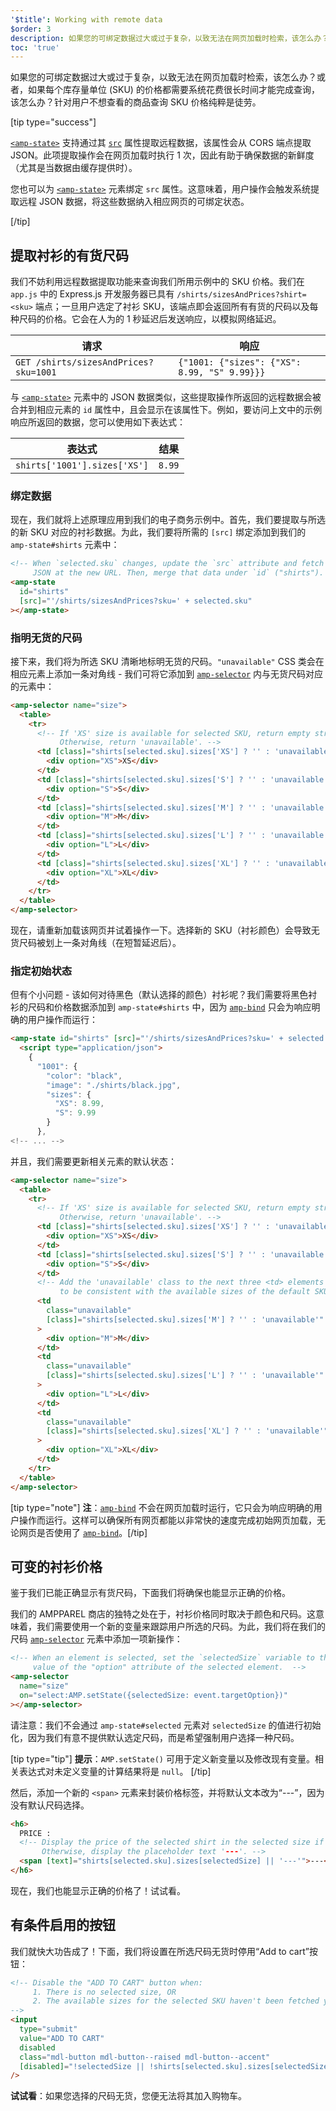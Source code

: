```yaml
---
'$title': Working with remote data
$order: 3
description: 如果您的可绑定数据过大或过于复杂，以致无法在网页加载时检索，该怎么办？或者，如果每个库存量单位 (SKU) 的价格…
toc: 'true'
---
```


如果您的可绑定数据过大或过于复杂，以致无法在网页加载时检索，该怎么办？或者，如果每个库存量单位 (SKU) 的价格都需要系统花费很长时间才能完成查询，该怎么办？针对用户不想查看的商品查询 SKU 价格纯粹是徒劳。

[tip type="success"]

[`<amp-state>`](../../../../documentation/components/reference/amp-bind.md#state) 支持通过其 [`src`](../../../../documentation/components/reference/amp-bind.md#attributes) 属性提取远程数据，该属性会从 CORS 端点提取 JSON。此项提取操作会在网页加载时执行 1 次，因此有助于确保数据的新鲜度（尤其是当数据由缓存提供时）。

您也可以为 [`<amp-state>`](../../../../documentation/components/reference/amp-bind.md#state) 元素绑定 `src` 属性。这意味着，用户操作会触发系统提取远程 JSON 数据，将这些数据纳入相应网页的可绑定状态。

[/tip]

## 提取衬衫的有货尺码

我们不妨利用远程数据提取功能来查询我们所用示例中的 SKU 价格。我们在 `app.js` 中的 Express.js 开发服务器已具有 `/shirts/sizesAndPrices?shirt=<sku>` 端点；一旦用户选定了衬衫 SKU，该端点即会返回所有有货的尺码以及每种尺码的价格。它会在人为的 1 秒延迟后发送响应，以模拟网络延迟。

| 请求                                  | 响应                                         |
| ------------------------------------- | -------------------------------------------- |
| `GET /shirts/sizesAndPrices?sku=1001` | `{"1001: {"sizes": {"XS": 8.99, "S" 9.99}}}` |

与 [`<amp-state>`](../../../../documentation/components/reference/amp-bind.md#state) 元素中的 JSON 数据类似，这些提取操作所返回的远程数据会被合并到相应元素的 `id` 属性中，且会显示在该属性下。例如，要访问上文中的示例响应所返回的数据，您可以使用如下表达式：

| 表达式                       | 结果   |
| ---------------------------- | ------ |
| `shirts['1001'].sizes['XS']` | `8.99` |

### 绑定数据

现在，我们就将上述原理应用到我们的电子商务示例中。首先，我们要提取与所选的新 SKU 对应的衬衫数据。为此，我们要将所需的 `[src]` 绑定添加到我们的 `amp-state#shirts` 元素中：

```html
<!-- When `selected.sku` changes, update the `src` attribute and fetch
     JSON at the new URL. Then, merge that data under `id` ("shirts"). -->
<amp-state
  id="shirts"
  [src]="'/shirts/sizesAndPrices?sku=' + selected.sku"
></amp-state>
```

### 指明无货的尺码

接下来，我们将为所选 SKU 清晰地标明无货的尺码。`"unavailable"` CSS 类会在相应元素上添加一条对角线 - 我们可将它添加到 [`amp-selector`](../../../../documentation/components/reference/amp-selector.md) 内与无货尺码对应的元素中：

```html
<amp-selector name="size">
  <table>
    <tr>
      <!-- If 'XS' size is available for selected SKU, return empty string.
           Otherwise, return 'unavailable'. -->
      <td [class]="shirts[selected.sku].sizes['XS'] ? '' : 'unavailable'">
        <div option="XS">XS</div>
      </td>
      <td [class]="shirts[selected.sku].sizes['S'] ? '' : 'unavailable'">
        <div option="S">S</div>
      </td>
      <td [class]="shirts[selected.sku].sizes['M'] ? '' : 'unavailable'">
        <div option="M">M</div>
      </td>
      <td [class]="shirts[selected.sku].sizes['L'] ? '' : 'unavailable'">
        <div option="L">L</div>
      </td>
      <td [class]="shirts[selected.sku].sizes['XL'] ? '' : 'unavailable'">
        <div option="XL">XL</div>
      </td>
    </tr>
  </table>
</amp-selector>
```

现在，请重新加载该网页并试着操作一下。选择新的 SKU（衬衫颜色）会导致无货尺码被划上一条对角线（在短暂延迟后）。

### 指定初始状态

但有个小问题 - 该如何对待黑色（默认选择的颜色）衬衫呢？我们需要将黑色衬衫的尺码和价格数据添加到 `amp-state#shirts` 中，因为 [`amp-bind`](../../../../documentation/components/reference/amp-bind.md) 只会为响应明确的用户操作而运行：

```html
<amp-state id="shirts" [src]="'/shirts/sizesAndPrices?sku=' + selected.sku">
  <script type="application/json">
    {
      "1001": {
        "color": "black",
        "image": "./shirts/black.jpg",
        "sizes": {
          "XS": 8.99,
          "S": 9.99
        }
      },
<!-- ... -->
```

并且，我们需要更新相关元素的默认状态：

```html
<amp-selector name="size">
  <table>
    <tr>
      <!-- If 'XS' size is available for selected SKU, return empty string.
           Otherwise, return 'unavailable'. -->
      <td [class]="shirts[selected.sku].sizes['XS'] ? '' : 'unavailable'">
        <div option="XS">XS</div>
      </td>
      <td [class]="shirts[selected.sku].sizes['S'] ? '' : 'unavailable'">
        <div option="S">S</div>
      </td>
      <!-- Add the 'unavailable' class to the next three <td> elements
           to be consistent with the available sizes of the default SKU. -->
      <td
        class="unavailable"
        [class]="shirts[selected.sku].sizes['M'] ? '' : 'unavailable'"
      >
        <div option="M">M</div>
      </td>
      <td
        class="unavailable"
        [class]="shirts[selected.sku].sizes['L'] ? '' : 'unavailable'"
      >
        <div option="L">L</div>
      </td>
      <td
        class="unavailable"
        [class]="shirts[selected.sku].sizes['XL'] ? '' : 'unavailable'"
      >
        <div option="XL">XL</div>
      </td>
    </tr>
  </table>
</amp-selector>
```

[tip type="note"] **注**：[`amp-bind`](../../../../documentation/components/reference/amp-bind.md) 不会在网页加载时运行，它只会为响应明确的用户操作而运行。这样可以确保所有网页都能以非常快的速度完成初始网页加载，无论网页是否使用了 [`amp-bind`](../../../../documentation/components/reference/amp-bind.md)。[/tip]

## 可变的衬衫价格

鉴于我们已能正确显示有货尺码，下面我们将确保也能显示正确的价格。

我们的 AMPPAREL 商店的独特之处在于，衬衫价格同时取决于颜色和尺码。这意味着，我们需要使用一个新的变量来跟踪用户所选的尺码。为此，我们将在我们的尺码 [`amp-selector`](../../../../documentation/components/reference/amp-selector.md) 元素中添加一项新操作：

```html
<!-- When an element is selected, set the `selectedSize` variable to the
     value of the "option" attribute of the selected element.  -->
<amp-selector
  name="size"
  on="select:AMP.setState({selectedSize: event.targetOption})"
></amp-selector>
```

请注意：我们不会通过 `amp-state#selected` 元素对 `selectedSize` 的值进行初始化，因为我们有意不提供默认选定尺码，而是希望强制用户选择一种尺码。

[tip type="tip"] <strong>提示</strong>：`AMP.setState()` 可用于定义新变量以及修改现有变量。相关表达式对未定义变量的计算结果将是 `null`。
[/tip]

然后，添加一个新的 `<span>` 元素来封装价格标签，并将默认文本改为“---”，因为没有默认尺码选择。

```html
<h6>
  PRICE :
  <!-- Display the price of the selected shirt in the selected size if available.
       Otherwise, display the placeholder text '---'. -->
  <span [text]="shirts[selected.sku].sizes[selectedSize] || '---'">---</span>
</h6>
```

现在，我们也能显示正确的价格了！试试看。

## 有条件启用的按钮

我们就快大功告成了！下面，我们将设置在所选尺码无货时停用“Add to cart”按钮：

```html
<!-- Disable the "ADD TO CART" button when:
     1. There is no selected size, OR
     2. The available sizes for the selected SKU haven't been fetched yet
-->
<input
  type="submit"
  value="ADD TO CART"
  disabled
  class="mdl-button mdl-button--raised mdl-button--accent"
  [disabled]="!selectedSize || !shirts[selected.sku].sizes[selectedSize]"
/>
```

**试试看**：如果您选择的尺码无货，您便无法将其加入购物车。
